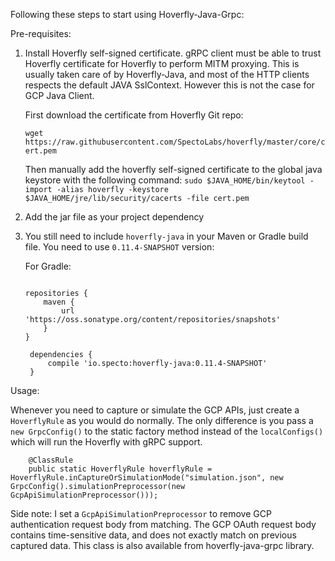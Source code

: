 Following these steps to start using Hoverfly-Java-Grpc: 

Pre-requisites:
1. Install Hoverfly self-signed certificate. 
   gRPC client must be able to trust Hoverfly certificate for Hoverfly to perform MITM proxying. This is usually taken care of 
   by Hoverfly-Java, and most of the HTTP clients respects the default JAVA SslContext. However this is not the case for GCP Java Client.
   
   First download the certificate from Hoverfly Git repo: 
   
   `wget https://raw.githubusercontent.com/SpectoLabs/hoverfly/master/core/cert.pem`
   
   Then manually add the hoverfly self-signed certificate to the global java keystore with the following command: 
   `sudo $JAVA_HOME/bin/keytool -import -alias hoverfly -keystore $JAVA_HOME/jre/lib/security/cacerts -file cert.pem`
   
2. Add the jar file as your project dependency

3. You still need to include `hoverfly-java` in your Maven or Gradle build file. 
   You need to use `0.11.4-SNAPSHOT` version:
   
   For Gradle: 
   ```

   repositories {
       maven {
           url 'https://oss.sonatype.org/content/repositories/snapshots'
       }
   }

    dependencies {
        compile 'io.specto:hoverfly-java:0.11.4-SNAPSHOT'
    }
    ```


Usage:

Whenever you need to capture or simulate the GCP APIs, just create a `HoverflyRule` as you would do normally. The only difference is you pass a `new GrpcConfig()` to the static factory method instead of the `localConfigs()` which will run the Hoverfly with gRPC support. 

```$java
    @ClassRule
    public static HoverflyRule hoverflyRule = HoverflyRule.inCaptureOrSimulationMode("simulation.json", new GrpcConfig().simulationPreprocessor(new GcpApiSimulationPreprocessor()));
```

Side note: I set a `GcpApiSimulationPreprocessor` to remove GCP authentication request body from matching. The GCP OAuth request body contains time-sensitive data, and does not exactly match on previous captured data. This class is also available from hoverfly-java-grpc library.

